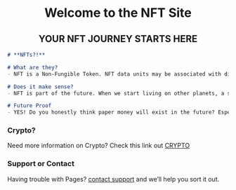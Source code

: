 <h1 align="center">Welcome to the NFT Site</h1>
<h2 align="center">YOUR NFT JOURNEY STARTS HERE</h2>

```markdown
# **NFTs?!**

# What are they?
- NFT is a Non-Fungible Token. NFT data units may be associated with digital files such as photos, videos, and audio. 

# Does it make sense?
- NFT is part of the future. When we start living on other planets, a simple photo might be difficult to hold depending where you live in the future, so why not have a digital version?

# Future Proof
- YES! Do you honestly think paper money will exist in the future? Especailly when we live in space?
```
### Crypto?
Need more information on Crypto? Check this link out [CRYPTO](https://crypto-club.github.io/) 

### Support or Contact
Having trouble with Pages? [contact support](https://crypto-club.github.io/contact-us/) and we’ll help you sort it out.

